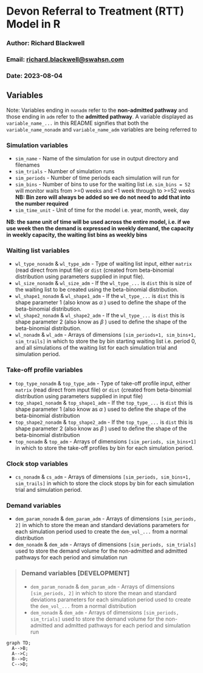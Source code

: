 # Devon Referral to Treatment (RTT) Model in R

### Author: Richard Blackwell
### Email: richard.blackwell@swahsn.com
### Date: 2023-08-04

## Variables

Note: Variables ending in `nonadm` refer to the **non-admitted pathway** and those ending in `adm` refer to the **admitted pathway**. A variable displayed as `variable_name_...` in this README signifies that both the `variable_name_nonadm` and `variable_name_adm` variables are being referred to

### Simulation variables

- `sim_name` - Name of the simulation for use in output directory and filenames
- `sim_trials` - Number of simulation runs
- `sim_periods` - Number of time periods each simulation will run for 
- `sim_bins` - Number of bins to use for the waiting list i.e. `sim_bins = 52` will monitor waits from >=0 weeks and <1 week through to >=52 weeks **NB: Bin zero will always be added so we do not need to add that into the number required**
- `sim_time_unit` - Unit of time for the model i.e. year, month, week, day 

**NB: the same unit of time will be used across the entire model, i.e. if we use week then the demand is expressed in weekly demand, the capacity in weekly capacity, the waiting list bins as weekly bins**

### Waiting list variables
- `wl_type_nonadm` & `wl_type_adm` - Type of waiting list input, either `matrix` (read direct from input file) or `dist` (created from beta-binomial distribution using parameters supplied in input file).
- `wl_size_nonadm` & `wl_size_adm` - If the `wl_type_...` is `dist` this is size of the waiting list to be created using the beta-binomial distribution.
- `wl_shape1_nonadm` & `wl_shape1_adm` - If the `wl_type_...` is `dist` this is shape parameter 1 (also know as $\alpha$ ) used to define the shape of the beta-binomial distribution.
- `wl_shape2_nonadm` & `wl_shape2_adm` - If the `wl_type_...` is `dist` this is shape parameter 2 (also know as $\beta$ ) used to define the shape of the beta-binomial distribution.
- `wl_nonadm` & `wl_adm` - Arrays of dimensions `[sim_periods+1, sim_bins+1, sim_trails]` in which to store the by bin starting waiting list i.e. period 0, and all simulations of the waiting list for each simulation trial and simulation period.

### Take-off profile variables
- `top_type_nonadm` & `top_type_adm` - Type of take-off profile input, either `matrix` (read direct from input file) or `dist` (created from beta-binomial distribution using parameters supplied in input file)
- `top_shape1_nonadm` & `top_shape1_adm` - If the `top_type_...` is `dist` this is shape parameter 1 (also know as $\alpha$ ) used to define the shape of the beta-binomial distribution
- `top_shape2_nonadm` & `top_shape2_adm` - If the `top_type_...` is `dist` this is shape parameter 2 (also know as $\beta$ ) used to define the shape of the beta-binomial distribution
- `top_nonadm` & `top_adm` - Arrays of dimensions `[sim_periods, sim_bins+1]` in which to store the take-off profiles by bin for each simulation period.

### Clock stop variables
- `cs_nonadm` & `cs_adm` - Arrays of dimensions `[sim_periods, sim_bins+1, sim_trails]` in which to store the clock stops by bin for each simulation trial and simulation period.

### Demand variables
- `dem_param_nonadm` & `dem_param_adm` - Arrays of dimensions `[sim_periods, 2]` in which to store the mean and standard deviations parameters for each simulation period used to create the `dem_vol_...` from a normal distribution
- `dem_nonadm` & `dem_adm` - Arrays of dimensions `[sim_periods, sim_trials]` used to store the demand volume for the non-admitted and admitted pathways for each period and simulation run

>### Demand variables \[DEVELOPMENT\]
> - `dem_param_nonadm` & `dem_param_adm` - Arrays of dimensions `[sim_periods, 2]` in which to store the mean and standard deviations parameters for each simulation period used to create the `dem_vol_...` from a normal distribution
> - `dem_nonadm` & `dem_adm` - Arrays of dimensions `[sim_periods, sim_trials]` used to store the demand volume for the non-admitted and admitted pathways for each period and simulation run


```mermaid
graph TD;
  A-->B;
  A-->C;
  B-->D;
  C-->D;
```
